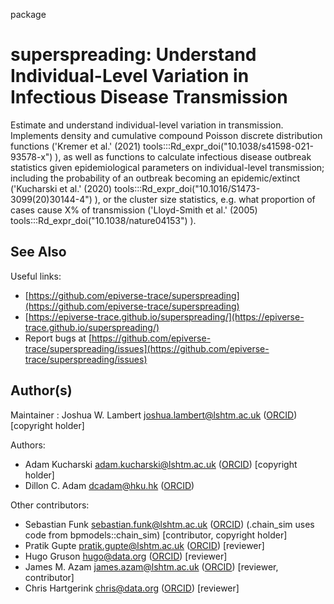 package

# superspreading: Understand Individual-Level Variation in Infectious Disease Transmission

Estimate and understand individual-level variation in transmission. Implements density and cumulative compound Poisson discrete distribution functions ('Kremer et al.' (2021) tools:::Rd_expr_doi("10.1038/s41598-021-93578-x") ), as well as functions to calculate infectious disease outbreak statistics given epidemiological parameters on individual-level transmission; including the probability of an outbreak becoming an epidemic/extinct ('Kucharski et al.' (2020) tools:::Rd_expr_doi("10.1016/S1473-3099(20)30144-4") ), or the cluster size statistics, e.g. what proportion of cases cause X% of transmission ('Lloyd-Smith et al.' (2005) tools:::Rd_expr_doi("10.1038/nature04153") ).

## See Also

Useful links:

 * [https://github.com/epiverse-trace/superspreading](https://github.com/epiverse-trace/superspreading)
 * [https://epiverse-trace.github.io/superspreading/](https://epiverse-trace.github.io/superspreading/)
 * Report bugs at [https://github.com/epiverse-trace/superspreading/issues](https://github.com/epiverse-trace/superspreading/issues)

## Author(s)

Maintainer : Joshua W. Lambert joshua.lambert@lshtm.ac.uk ([ORCID](https://orcid.org/0000-0001-5218-3046)) [copyright holder]

Authors:

 * Adam Kucharski adam.kucharski@lshtm.ac.uk ([ORCID](https://orcid.org/0000-0001-8814-9421)) [copyright holder]
 * Dillon C. Adam dcadam@hku.hk ([ORCID](https://orcid.org/0000-0002-7485-9905))

Other contributors:

 * Sebastian Funk sebastian.funk@lshtm.ac.uk ([ORCID](https://orcid.org/0000-0002-2842-3406)) (.chain_sim uses code from bpmodels::chain_sim) [contributor, copyright holder]
 * Pratik Gupte pratik.gupte@lshtm.ac.uk ([ORCID](https://orcid.org/0000-0001-5294-7819)) [reviewer]
 * Hugo Gruson hugo@data.org ([ORCID](https://orcid.org/0000-0002-4094-1476)) [reviewer]
 * James M. Azam james.azam@lshtm.ac.uk ([ORCID](https://orcid.org/0000-0001-5782-7330)) [reviewer, contributor]
 * Chris Hartgerink chris@data.org ([ORCID](https://orcid.org/0000-0003-1050-6809)) [reviewer]
